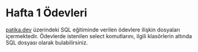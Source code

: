 # Hafta 1 Ödevleri

[patika.dev](https://app.patika.dev/moduller/sql) üzerindeki SQL eğitiminde verilen ödevlere ilişkin dosyaları içermektedir. Ödevlerde istenilen select komutlarını, ilgili klasörlerin altında SQL dosyası olarak bulabilirsiniz.
